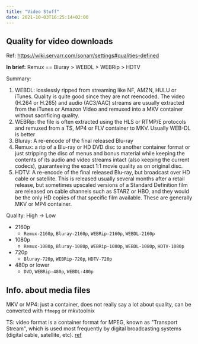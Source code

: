 ```yaml
---
title: "Video Stuff"
date: 2021-10-03T16:25:14+02:00
---
```


## Quality for video downloads

Ref: https://wiki.servarr.com/sonarr/settings#qualities-defined

**In brief:** Remux == Bluray > WEBDL > WEBRip > HDTV

Summary:
1. WEBDL: losslessly ripped from streaming like NF, AMZN, HULU or iTunes. Quality is quite good since they are not reencoded. The video (H.264 or H.265) and audio (AC3/AAC) streams are usually extracted from the iTunes or Amazon Video and remuxed into a MKV container without sacrificing quality.
2. WEBRip: the file is often extracted using the HLS or RTMP/E protocols and remuxed from a TS, MP4 or FLV container to MKV. Usually WEB-DL is better
3. Bluray: A re-encode of the final released Blu-ray
4. Remux: a rip of a Blu-ray or HD DVD disc to another container format or just stripping the disc of menus and bonus material while keeping the contents of its audio and video streams intact (also keeping the current codecs), guaranteeing the exact 1:1 movie quality as on original disc.
5. HDTV:  A re-encode of the final released Blu-ray, but broadcast over HD cable or satellite. This is released usually several months after a retail release, but sometimes upscaled versions of a Standard Definition film are released on cable channels such as STARZ or HBO, and they would be the only HD copies of that specific film available. These are generally MKV or MP4 container.

Quality: High -> Low

* 2160p
    * `Remux-2160p`, `Bluray-2160p`, `WEBRip-2160p`, `WEBDL-2160p`
* 1080p
    * `Remux-1080p`, `Bluray-1080p`, `WEBRip-1080p`, `WEBDL-1080p`, `HDTV-1080p`
* 720p
    * `Bluray-720p`, `WEBRip-720p`, `HDTV-720p`
* 480p or lower
    * `DVD`, `WEBRip-480p`, `WEBDL-480p`

## Info. about media files

MKV or MP4: just a container, does not really say a lot about quality, can be converted with `ffmepg` or mkvtoolnix

TS: video format is a container format for MPEG, known as "Transport Stream", which is used most frequently by digital broadcasting systems (digital cable, satellite, etc). [ref](https://askubuntu.com/a/10596)

